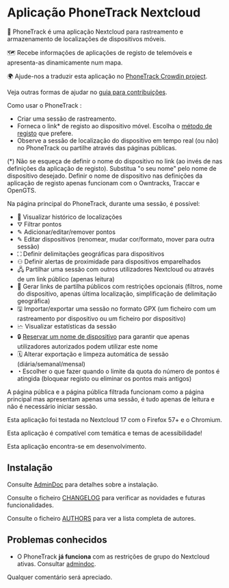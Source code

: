 # Aplicação PhoneTrack Nextcloud

📱 PhoneTrack é uma aplicação Nextcloud para rastreamento e armazenamento de localizações de dispositivos móveis.

🗺 Recebe informações de aplicações de registo de telemóveis e apresenta-as dinamicamente num mapa.

🌍 Ajude-nos a traduzir esta aplicação no [PhoneTrack Crowdin project](https://crowdin.com/project/phonetrack).

Veja outras formas de ajudar no [guia para contribuições](https://github.com/julien-nc/phonetrack/blob/main/CONTRIBUTING.md).

Como usar o PhoneTrack :

* Criar uma sessão de rastreamento.
* Forneca o link* de registo ao dispositivo móvel. Escolha o [método de registo](https://gitlab.com/eneiluj/phonetrack-oc/wikis/userdoc#logging-methods) que prefere.
* Observe a sessão de localização do dispositivo em tempo real (ou não) no PhoneTrack ou partilhe através das páginas públicas.

(*) Não se esqueça de definir o nome do dispositivo no link (ao invés de nas definições da aplicação de registo). Substitua "o seu nome" pelo nome de dispositivo desejado. Definir o nome de dispositivo nas definições da aplicação de registo apenas funcionam com o Owntracks, Traccar e OpenGTS.

Na página principal do PhoneTrack, durante uma sessão, é possível:

* 📍 Visualizar histórico de localizações
* ⛛ Filtrar pontos
* ✎ Adicionar/editar/remover pontos
* ✎ Editar dispositivos (renomear, mudar cor/formato, mover para outra sessão)
* ⛶ Definir delimitações geográficas para dispositivos
* ⚇ Definir alertas de proximidade para dispositivos emparelhados
* 🖧 Partilhar uma sessão com outros utilizadores Nextcloud ou através de um link público (apenas leitura)
* 🔗 Gerar links de partilha públicos com restrições opcionais (filtros, nome do dispositivo, apenas última localização, simplificação de delimitação geográfica)
* 🖫 Importar/exportar uma sessão no formato GPX (um ficheiro com um rastreamento por dispositivo ou um ficheiro por dispositivo)
* 🗠 Visualizar estatísticas da sessão
* 🔒 [Reservar um nome de dispositivo](https://gitlab.com/eneiluj/phonetrack-oc/wikis/userdoc#device-name-reservation) para garantir que apenas utilizadores autorizados podem utilizar este nome
* 🗓 Alterar exportação e limpeza automática de sessão (diária/semanal/mensal)
* ◔ Escolher o que fazer quando o limite da quota do número de pontos é atingida (bloquear registo ou eliminar os pontos mais antigos)

A página pública e a página pública filtrada funcionam como a página principal mas apresentam apenas uma sessão, é tudo apenas de leitura e não é necessário iniciar sessão.

Esta aplicação foi testada no Nextcloud 17 com o Firefox 57+ e o Chromium.

Esta aplicação é compatível com temática e temas de acessibilidade!

Esta aplicação encontra-se em desenvolvimento.

## Instalação

Consulte [AdminDoc](https://gitlab.com/eneiluj/phonetrack-oc/wikis/admindoc) para detalhes sobre a instalação.

Consulte o ficheiro [CHANGELOG](https://github.com/julien-nc/phonetrack/blob/main/CHANGELOG.md#change-log) para verificar as novidades e futuras funcionalidades.

Consulte o ficheiro [AUTHORS](https://github.com/julien-nc/phonetrack/blob/main/AUTHORS.md#authors) para ver a lista completa de autores.

## Problemas conhecidos

* O PhoneTrack **já funciona** com as restrições de grupo do Nextcloud ativas. Consultar [admindoc](https://gitlab.com/eneiluj/phonetrack-oc/wikis/admindoc#issue-with-phonetrack-restricted-to-some-groups-in-nextcloud).

Qualquer comentário será apreciado.